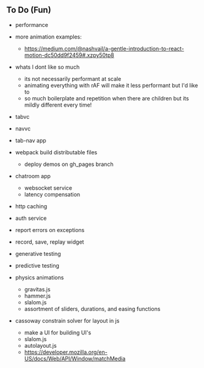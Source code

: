 ## To Do (Fun)

- performance
- more animation examples:
  - https://medium.com/@nashvail/a-gentle-introduction-to-react-motion-dc50dd9f2459#.xzpy50tp8

- whats I dont like so much
  - its not necessarily performant at scale
  - animating everything with rAF will make it less performant but I'd like to
  - so much boilerplate and repetition when there are children but its mildly different every time!

- tabvc
- navvc
- tab-nav app
- webpack build distributable files
  - deploy demos on gh_pages branch

- chatroom app
  - websocket service
  - latency compensation

- http caching
- auth service
- report errors on exceptions
- record, save, replay widget
- generative testing
- predictive testing

- physics animations
  - gravitas.js
  - hammer.js
  - slalom.js
  - assortment of sliders, durations, and easing functions

- cassoway constrain solver for layout in js
  - make a UI for building UI's
  - slalom.js
  - autolayout.js
  - https://developer.mozilla.org/en-US/docs/Web/API/Window/matchMedia